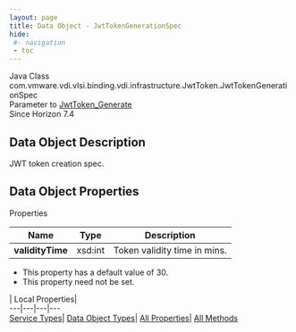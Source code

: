 ```yaml
---
layout: page
title: Data Object - JwtTokenGenerationSpec
hide:
 #- navigation
 - toc
---
```






Java Class
    com.vmware.vdi.vlsi.binding.vdi.infrastructure.JwtToken.JwtTokenGenerationSpec  
Parameter to
     [JwtToken_Generate](vdi.infrastructure.JwtToken.md#generate)  
Since 
    Horizon 7.4

## Data Object Description 

JWT token creation spec. 

## Data Object Properties

Properties

Name |  Type |  Description   
---|---|---  
**validityTime**|  xsd:int|  Token validity time in mins.   


  * This property has a default value of 30.
 * This property need not be set.

  
  
  
 | Local Properties|   
---|---|---|---  
[Service Types](index-mo_types.md)| [Data Object Types](index-do_types.md)| [All Properties](index-properties.md)| [All Methods](index-methods.md)  
  
  

